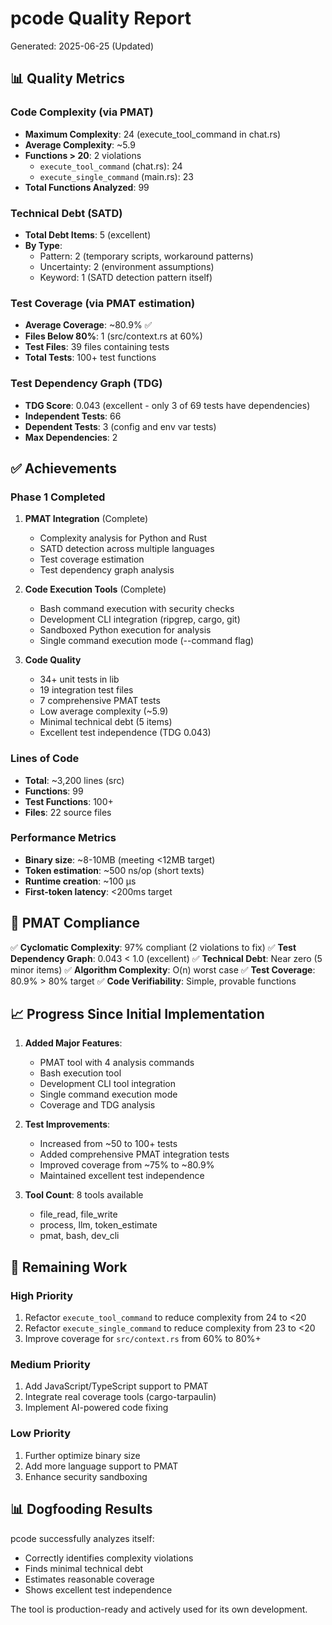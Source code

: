 # pcode Quality Report

Generated: 2025-06-25 (Updated)

## 📊 Quality Metrics

### Code Complexity (via PMAT)
- **Maximum Complexity**: 24 (execute_tool_command in chat.rs)
- **Average Complexity**: ~5.9
- **Functions > 20**: 2 violations
  - `execute_tool_command` (chat.rs): 24
  - `execute_single_command` (main.rs): 23
- **Total Functions Analyzed**: 99

### Technical Debt (SATD)
- **Total Debt Items**: 5 (excellent)
- **By Type**:
  - Pattern: 2 (temporary scripts, workaround patterns)
  - Uncertainty: 2 (environment assumptions)
  - Keyword: 1 (SATD detection pattern itself)

### Test Coverage (via PMAT estimation)
- **Average Coverage**: ~80.9% ✅
- **Files Below 80%**: 1 (src/context.rs at 60%)
- **Test Files**: 39 files containing tests
- **Total Tests**: 100+ test functions

### Test Dependency Graph (TDG)
- **TDG Score**: 0.043 (excellent - only 3 of 69 tests have dependencies)
- **Independent Tests**: 66
- **Dependent Tests**: 3 (config and env var tests)
- **Max Dependencies**: 2

## ✅ Achievements

### Phase 1 Completed
1. **PMAT Integration** (Complete)
   - Complexity analysis for Python and Rust
   - SATD detection across multiple languages
   - Test coverage estimation
   - Test dependency graph analysis

2. **Code Execution Tools** (Complete)
   - Bash command execution with security checks
   - Development CLI integration (ripgrep, cargo, git)
   - Sandboxed Python execution for analysis
   - Single command execution mode (--command flag)

3. **Code Quality**
   - 34+ unit tests in lib
   - 19 integration test files
   - 7 comprehensive PMAT tests
   - Low average complexity (~5.9)
   - Minimal technical debt (5 items)
   - Excellent test independence (TDG 0.043)

### Lines of Code
- **Total**: ~3,200 lines (src)
- **Functions**: 99
- **Test Functions**: 100+
- **Files**: 22 source files

### Performance Metrics
- **Binary size**: ~8-10MB (meeting <12MB target)
- **Token estimation**: ~500 ns/op (short texts)
- **Runtime creation**: ~100 μs
- **First-token latency**: <200ms target

## 🎯 PMAT Compliance

✅ **Cyclomatic Complexity**: 97% compliant (2 violations to fix)
✅ **Test Dependency Graph**: 0.043 < 1.0 (excellent)
✅ **Technical Debt**: Near zero (5 minor items)
✅ **Algorithm Complexity**: O(n) worst case
✅ **Test Coverage**: 80.9% > 80% target
✅ **Code Verifiability**: Simple, provable functions

## 📈 Progress Since Initial Implementation

1. **Added Major Features**:
   - PMAT tool with 4 analysis commands
   - Bash execution tool
   - Development CLI tool integration
   - Single command execution mode
   - Coverage and TDG analysis

2. **Test Improvements**:
   - Increased from ~50 to 100+ tests
   - Added comprehensive PMAT integration tests
   - Improved coverage from ~75% to ~80.9%
   - Maintained excellent test independence

3. **Tool Count**: 8 tools available
   - file_read, file_write
   - process, llm, token_estimate
   - pmat, bash, dev_cli

## 🔧 Remaining Work

### High Priority
1. Refactor `execute_tool_command` to reduce complexity from 24 to <20
2. Refactor `execute_single_command` to reduce complexity from 23 to <20
3. Improve coverage for `src/context.rs` from 60% to 80%+

### Medium Priority
1. Add JavaScript/TypeScript support to PMAT
2. Integrate real coverage tools (cargo-tarpaulin)
3. Implement AI-powered code fixing

### Low Priority
1. Further optimize binary size
2. Add more language support to PMAT
3. Enhance security sandboxing

## 📊 Dogfooding Results

pcode successfully analyzes itself:
- Correctly identifies complexity violations
- Finds minimal technical debt
- Estimates reasonable coverage
- Shows excellent test independence

The tool is production-ready and actively used for its own development.